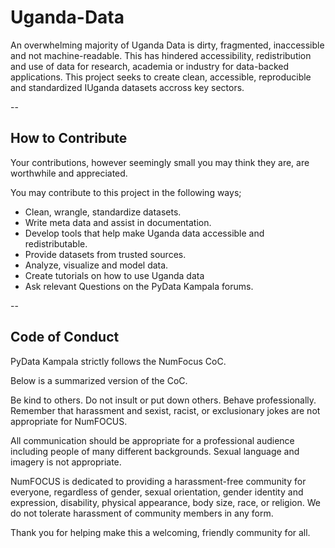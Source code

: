 # Uganda-Data
An overwhelming majority of Uganda Data is dirty, fragmented, inaccessible and not machine-readable. This has hindered
accessibility, redistribution and use of data for research, academia or industry for data-backed applications.
This project seeks to create clean, accessible, reproducible and standardized IUganda datasets accross key sectors.

--
## How to Contribute
Your contributions, however seemingly small you may think they are, are worthwhile and appreciated.

You may contribute to this project in the following ways;

- Clean, wrangle, standardize datasets.
- Write meta data and assist in documentation.
- Develop tools that help make Uganda data accessible and redistributable.
- Provide datasets from trusted sources.
- Analyze, visualize and model data.
- Create tutorials on how to use Uganda data
- Ask relevant Questions on the PyData Kampala forums.

--
## Code of Conduct
PyData Kampala strictly follows the NumFocus CoC.

Below is a summarized version of the CoC.

Be kind to others. Do not insult or put down others. Behave professionally. Remember that harassment and sexist, racist, or exclusionary jokes are not appropriate for NumFOCUS.

All communication should be appropriate for a professional audience including people of many different backgrounds. Sexual language and imagery is not appropriate.

NumFOCUS is dedicated to providing a harassment-free community for everyone, regardless of gender, sexual orientation, gender identity and expression, disability, physical appearance, body size, race, or religion. We do not tolerate harassment of community members in any form.

Thank you for helping make this a welcoming, friendly community for all.



